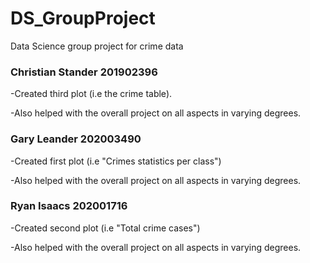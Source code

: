 # DS_GroupProject
Data Science group project for crime data




### Christian Stander 201902396

  -Created third plot (i.e the crime table).
  
  -Also helped with the overall project on all aspects in varying degrees. 
  
  

### Gary Leander 202003490

  -Created first plot (i.e "Crimes statistics per class")
  
  -Also helped with the overall project on all aspects in varying degrees. 
  
  

### Ryan Isaacs 202001716

  -Created second plot (i.e "Total crime cases")
  
  -Also helped with the overall project on all aspects in varying degrees. 


